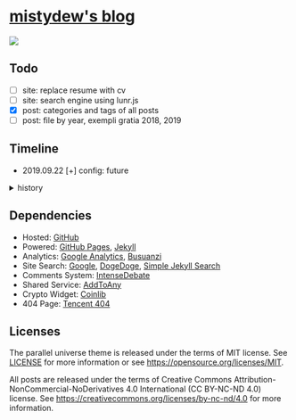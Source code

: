 # [mistydew's blog](https://mistydew.github.io/blog)

![](https://github.com/mistydew/mistydew.github.io/workflows/Jekyll%20site%20CI/badge.svg)

## Todo

- [ ] site: replace resume with cv
- [ ] site: search engine using lunr.js
- [x] post: categories and tags of all posts
- [ ] post: file by year, exempli gratia 2018, 2019

## Timeline

* 2019.09.22 [+] config: future

<details>
<summary>history</summary>

* 2019.09.19 [+] remake: archive and category page
* 2019.09.07 [-] post: ~~{% highlight %} code {% endhighlight%}~~; [+] post: ```code```
* 2019.08.28 [+] site: GitHub Actions workflows CI
* 2019.08.25 [+] remake: blog page (comments, profile)
* 2019.08.24 [-] post: ~~Remarkbox Hosted Comments Service (incomplete)~~; [+] post: IntenseDebate comments
* 2019.08.18 [+] assets: css, fonts, images and js
* 2019.08.14 [+] about page: PGP key and fingerprint
* 2019.08.02 [+] site: Simple Jekyll Search
* 2019.07.18 [+] pages: booklog (reading list) page and feed page
* 2019.07.04 [-] site: ~~Baidu Search (unfriendly)~~; [+] site: DogeDoge Search (Bing?)
* 2019.06.21 [-] post: ~~bShare (loading problem)~~; [+] post: AddToAny share system
* 2019.06.20 [+] post: ~~bShare~~
* 2019.06.10 [+] home page: Crypto Currencies Price Ticker
* 2019.05.24 [+] README: Site Dependencies
* 2019.05.09 [+] site: robots.txt (Allow Bingbot and Yahoo Slurp)
* 2019.05.03 [-] post: ~~LiveRe City comment (realname)~~; [+] post: ~~Remarkbox Hosted Comments Service~~
* 2019.04.28 [-] post: ~~Widget Pack Comments System (realname)~~; [+] post: ~~LiveRe City comment~~
* 2019.04.23 [+] site: searchbox submit icon
* 2019.04.19 [+] config: site timezone
* 2019.04.01 [+] site: searchbox position
* 2019.03.30 [-] site: ~~cPlayer (redundancy)~~
* 2019.02.02 [-] site: ~~honehone clock (unnecessary)~~
* 2019.02.01 [+] remake: gc favicon
* 2019.01.01 [+] subsite: GC music diary home page; [~] LICENSE: update license year range to 2019
* 2018.09.25 [+] donate page: Bitcoin address and QR (Quick Response) code
* 2018.09.24 [-] archive page: ~~GitHub Contribution (unnecessary)~~
* 2018.09.20 [+] remake: home page; config: blog permalink; [-] site: ~~jekyll-paginate plugin (no plugin)~~
* 2018.09.19 [-] site: ~~jekyll-sitemap plugin (no plugin)~~; [+] site: sitemap.xml (generated by Liquid)
* 2018.09.14 [-] post: ~~IntenseDebate comments (slow loading)~~; [+] post: ~~Widget Pack Comments System~~
* 2018.09.12 [+] site: page content-width; [-] site: ~~DaoVoice web chat tool (redundancy and many bugs)~~
* 2018.09.06 [+] site: robots.txt (Sitemap URL)
* 2018.08.29 [+] fonts: Underwater Love (site and blog title) and Gloria Hallelujah (post information and blog profile)
* 2018.08.28 [-] footer: ~~slogan~~; pages: ~~slogan page~~; [+] footer: quote; pages: quotes page
* 2018.08.27 [+] config: excerpt separator
* 2018.08.23 [-] site: ~~Baidu Analytics (unfriendly)~~
* 2018.08.22 [+] site: ~~DaoVoice web chat tool~~
* 2018.08.20 [+] post: document info (author, date, license and more)
* 2018.08.15 [-] site: ~~particle background (redundancy)~~
* 2018.08.13 [+] site: ~~cPlayer (web music player)~~
* 2018.08.12 [+] pages: donate page
* 2018.08.10 [+] site: sitemap; post: IntenseDebate comments
* 2018.08.08 [+] site: delimiter '|' in html head title; background-color
* 2018.08.06 [+] pages: resume/CV (Curriculum Vitae) page
* 2018.08.02 [+] archive page: Google Custom Search; site: ~~Baidu Custom Search~~
* 2018.08.01 [+] tags page: tag cloud
* 2018.07.10 [+] pages: tags page
* 2018.07.03 [+] archive page: ~~GitHub Contribution~~
* 2018.06.19 [+] post: word statistics and reading time
* 2018.06.15 [+] site: ~~particle background~~
* 2018.06.07 [+] site: Google Analytics and Search Console; ~~Baidu Analytics~~
* 2018.06.06 [+] blog page: sticky post
* 2018.06.04 [+] site: Busuanzi analytics (hits, visitors and pageviews)
* 2018.05.22 [+] site: robots.txt (Allow Googlebot and Baiduspider)
* 2018.05.21 [+] pages: archive page
* 2018.05.18 [+] pages: 404 page (Tencent search lost children)
* 2018.05.17 [+] footer: ~~slogan~~
* 2018.05.16 [+] pages: category page; ~~slogan page~~
* 2018.05.14 [+] site: ~~honehone clock~~; home page: ~~pagination~~
* 2018.05.02 [+] site: gc favicon
* 2018.04.27 [-] site: ~~audio directory (redundancy)~~
* 2018.04.21 [+] post: images and reference
* 2018.04.19 [+] site: ~~audio directory~~; README: Todo and Timeline list
* 2018.04.18 [+] site: the base Jekyll theme (jekyll new)
</details>

## Dependencies

* Hosted: [GitHub](https://github.com)
* Powered: [GitHub Pages](https://pages.github.com), [Jekyll](http://www.jekyllrb.com)
* Analytics: [Google Analytics](https://analytics.google.com/analytics/web), [Busuanzi](https://busuanzi.ibruce.info)
* Site Search: [Google](https://www.google.com), [DogeDoge](https://dogedoge.com), [Simple Jekyll Search](https://github.com/christian-fei/Simple-Jekyll-Search)
* Comments System: [IntenseDebate](https://intensedebate.com)
* Shared Service: [AddToAny](https://www.addtoany.com)
* Crypto Widget: [Coinlib](https://coinlib.io)
* 404 Page: [Tencent 404](https://www.qq.com/404)

## Licenses

The parallel universe theme is released under the terms of MIT license.
See [LICENSE](LICENSE) for more information or see https://opensource.org/licenses/MIT.

All posts are released under the terms of Creative Commons Attribution-NonCommercial-NoDerivatives 4.0 International (CC BY-NC-ND 4.0) license.
See https://creativecommons.org/licenses/by-nc-nd/4.0 for more information.
